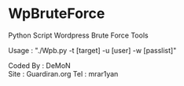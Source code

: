 # WpBruteForce
Python Script Wordpress Brute Force Tools 

Usage : "./Wpb.py -t [target] -u [user] -w [passlist]"

                                              
Coded By : DeMoN	
Site : Guardiran.org 
Tel : mrar1yan

 
 

